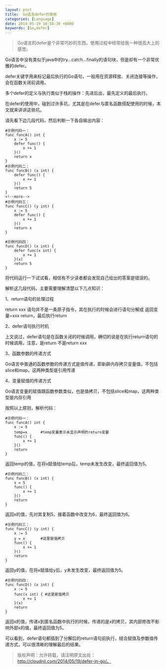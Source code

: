 ```yaml
---
layout: post
title:  Go语言defer的使用
categories: [Language]
date: 2014-05-19 10:58:30 +0800
keywords: [Go,defer]
---
```


>Go语言的defer是个非常巧妙的东西，使用过程中经常给我一种很高大上的感觉。

Go语言中没有类似于java中的try…catch…finally的语句块，但是却有一个非常优雅的defer。

defer关键字用来标记最后执行的Go语句，一般用在资源释放、关闭连接等操作，会在函数关闭前调用。

多个defer的定义与执行类似于栈的操作：先进后出，最先定义的最后执行。

在defer的使用中，碰到过许多坑，尤其是在defer与匿名函数搭配使用的时候，本文就来讲讲这些坑。

请先看下边几段代码，然后判断一下各自输出内容：

```golang
#示例代码一：
func funcA() int {
    x := 5
    defer func() {
        x += 1
    }()
    return x
}
#示例代码二：
func funcB() (x int) {
    defer func() {
        x += 1
    }()
    return 5
}
<!--more-->
#示例代码三：
func funcC() (y int) {
    x := 5
    defer func() {
        x += 1
    }()
    return x
}
 
#示例代码四：
func funcD() (x int) {
    defer func(x int) {
        x += 1
    }(x)
    return 5
}
```

将代码运行一下试试看，相信有不少读者都会发现自己给出的答案是错误的。

解析这几段代码，主要需要理解清楚以下几点知识：

1、return语句的处理过程

return xxx 语句并不是一条原子指令，其在执行的时候会进行语句分解成 返回变量=xxx return，最后执行return

2、defer语句执行时机

上文说过，defer语句是在函数关闭的时候调用，确切的说是在执行return语句的时候调用，注意，是return 不是return xxx

3、函数参数的传递方式

Go语言中普通的函数参数的传递方式是值传递，即新辟内存拷贝变量值，不包括slice和map，这两种类型是引用传递

4、变量赋值的传递方式

Go语言变量的赋值跟函数参数类似，也是值拷贝，不包括slice和map，这两种类型是内存引用

按照以上原则，解析代码：

```golang
#示例代码一：
func funcA() int {
    x := 5
    temp=x      #temp变量表示未显示声明的return变量
    func() {
        x += 1
    }()
    return
}
```

返回temp的值，在将x赋值给temp后，temp未发生改变，最终返回值为5。

```golang
#示例代码二：
func funcB() (x int) {
    x = 5
    func() {
        x += 1
    }()
    return
}
```

返回x的值，先对其复制5，接着函数中改变为6，最终返回值为6。

```golang
#示例代码三：
func funcC() (y int) {
    x := 5
    y = x       #这里是值拷贝
    func() {
        x += 1
    }()
    return
}
```

返回y的值，在将x赋值给y后，y未发生改变，最终返回值为5。

```golang
#示例代码四：
func funcD() (x int) {
    x := 5
    func(x int) { #这里是值拷贝
        x += 1
    }(x)
    return
}
```

返回x的值，传递x到匿名函数中执行的时候，传递的是x的拷贝，其内部修改不影响外部x的值，最终返回值为5。

可以看到，defer语句都插到了分解后的return语句前执行，结合赋值及参数值传递方式，可以很清晰的理解最后的结果。

>版权声明：允许转载，请注明原文出处：http://cloudnil.com/2014/05/19/defer-in-go/。